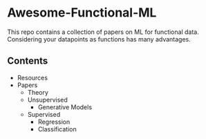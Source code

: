 # Awesome-Functional-ML
This repo contains a collection of papers on ML for functional data.
Considering your datapoints as functions has many advantages.



## Contents
- Resources
- Papers
  - Theory
  - Unsupervised
    - Generative Models
  - Supervised
    - Regression
    - Classification 
